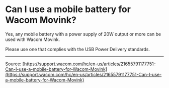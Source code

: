 # Can I use a mobile battery for Wacom Movink?

Yes, any mobile battery with a power supply of 20W output or more can be used with Wacom Movink.


Please use one that complies with the USB Power Delivery standards.

---
Source: [https://support.wacom.com/hc/en-us/articles/21655791177751-Can-I-use-a-mobile-battery-for-Wacom-Movink](https://support.wacom.com/hc/en-us/articles/21655791177751-Can-I-use-a-mobile-battery-for-Wacom-Movink)
